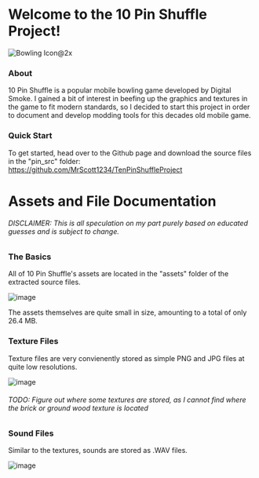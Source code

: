 # Welcome to the 10 Pin Shuffle Project!

![Bowling Icon@2x](https://user-images.githubusercontent.com/97776260/149610169-6ff8bb38-a2e8-406c-8827-28f94df16d72.png)

### About

10 Pin Shuffle is a popular mobile bowling game developed by Digital Smoke.
I gained a bit of interest in beefing up the graphics and textures in the game to fit modern standards, so I decided to start this project in order to document and develop modding tools for this decades old mobile game.

### Quick Start

To get started, head over to the Github page and download the source files in the "pin_src" folder: https://github.com/MrScott1234/TenPinShuffleProject

# Assets and File Documentation

###### DISCLAIMER: This is all speculation on my part purely based on educated guesses and is subject to change.

### The Basics

All of 10 Pin Shuffle's assets are located in the "assets" folder of the extracted source files.

![image](https://user-images.githubusercontent.com/97776260/149610299-9cb0b07b-0fcd-45d4-b249-cd77c98c90c5.png)

The assets themselves are quite small in size, amounting to a total of only 26.4 MB.

### Texture Files

Texture files are very convienently stored as simple PNG and JPG files at quite low resolutions.

![image](https://user-images.githubusercontent.com/97776260/149610441-7064d8bb-da35-4d6f-8742-267f0c385ac6.png)

###### TODO: Figure out where some textures are stored, as I cannot find where the brick or ground wood texture is located

### Sound Files

Similar to the textures, sounds are stored as .WAV files.

![image](https://user-images.githubusercontent.com/97776260/149610872-f3581737-2304-46ab-9535-80ec339dcc17.png)

